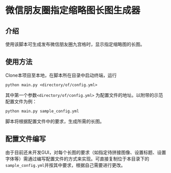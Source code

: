 # 微信朋友圈指定缩略图长图生成器
## 介绍
使用该脚本可生成发布微信朋友圈九宫格时，显示指定缩略图的长图。
## 使用方法
Clone本项目至本地，在脚本所在目录中启动终端，运行
```
python main.py <directory/of/config.yml>
```
其中第一个参数`<directory/of/config.yml>` 为配置文件的地址。以附带的示范配置文件为例：
```
python main.py sample_config.yml
```
脚本将根据配置文件中的要求，生成所需的长图。
## 配置文件编写
由于目前还未开发GUI，对每个长图的要求（如指定待拼接图像、设置标题、设置字体等）需通过编写配置文件的方式来实现。可直接复制位于本目录下的`sample_config.yml`并按其中要求，根据自己需要进行更改。